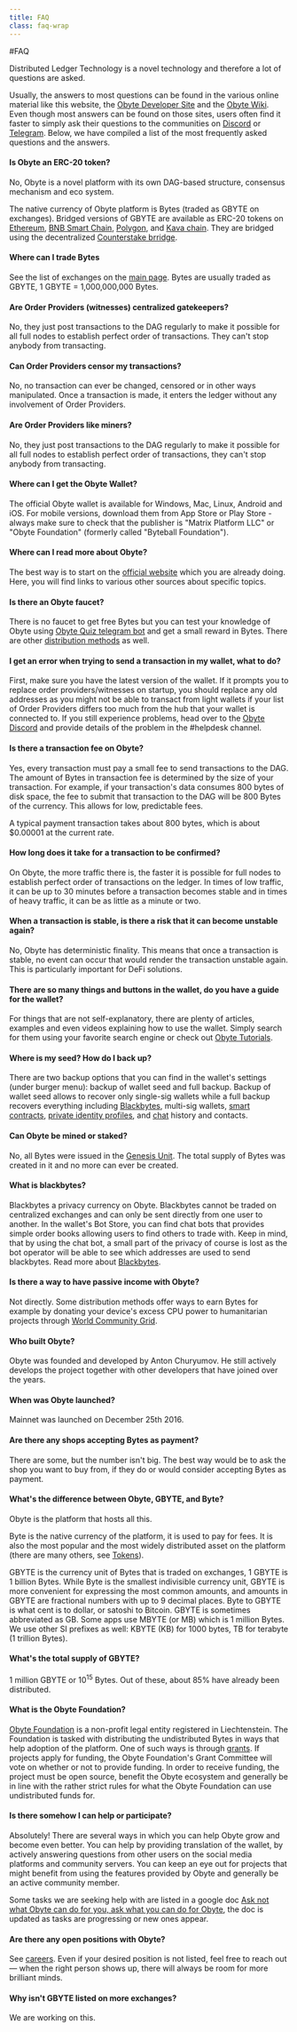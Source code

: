 ```yaml
---
title: FAQ
class: faq-wrap
---
```


#FAQ

<div class="sub-block">
    Distributed Ledger Technology is a novel technology and therefore a lot of questions are asked.
</div>

<p class="sub-text-block">
    Usually, the answers to most questions can be found in the various online material like this website, the <a target="_blank" rel="noopener" href="https://developer.obyte.org">Obyte Developer Site</a> and the 
    <a target="_blank" rel="noopener" href="https://wiki.obyte.org">Obyte Wiki</a>. Even though most answers can be found on those sites, users often find 
    it faster to simply ask their questions to the communities on <a target="_blank" rel="noopener" href="https://discord.obyte.org">Discord</a> or 
    <a target="_blank" rel="noopener" href="https://t.me/obyteorg">Telegram</a>. Below, we have compiled a list of the most frequently asked questions and the answers.
</p>

<div class="white-block">
    <h4>Is Obyte an ERC-20 token?</h4>
    <p>No, Obyte is a novel platform with its own DAG-based structure, consensus mechanism and eco system.</p>
    <p>The native currency of Obyte platform is Bytes (traded as GBYTE on exchanges). Bridged versions of GBYTE are available as ERC-20 tokens on <a target="_blank" rel="noopener" href="https://etherscan.io/token/0x31F69dE127C8A0fF10819C0955490a4Ae46fcc2a">Ethereum</a>, <a target="_blank" rel="noopener" href="https://bscscan.com/token/0xeb34De0C4B2955CE0ff1526CDf735c9E6d249D09">BNB Smart Chain</a>, <a target="_blank" rel="noopener" href="https://polygonscan.com/token/0xAB5F7a0e20b0d056Aed4Aa4528C78da45BE7308b">Polygon</a>, and <a target="_blank" rel="noopener" href="https://kavascan.com/token/0x0b93109d05Ef330acD2c75148891cc61D20C3EF1">Kava chain</a>. They are bridged using the decentralized <a target="_blank" rel="noopener" href="https://counterstake.org">Counterstake brridge</a>.</p>
</div>
<div class="white-block">
    <h4>Where can I trade Bytes</h4>
    <p>See the list of exchanges on the <a href="/">main page</a>. Bytes are usually traded as GBYTE, 1 GBYTE = 1,000,000,000 Bytes.</p>
</div>
<div class="white-block">
    <h4>Are Order Providers (witnesses) centralized gatekeepers?</h4>
    <p>No, they just post transactions to the DAG regularly to make it possible for all full nodes to establish perfect order of transactions. They can't stop anybody from transacting.</p>
</div>
<div class="white-block">
    <h4>Can Order Providers censor my transactions?</h4>
    <p>No, no transaction can ever be changed, censored or in other ways manipulated. Once a transaction is made, it enters the ledger without any involvement of Order Providers.</p>
</div>
<div class="white-block">
    <h4>Are Order Providers like miners?</h4>
    <p>No, they just post transactions to the DAG regularly to make it possible for all full nodes to establish perfect order of transactions, they can't stop anybody from transacting.</p>
</div>
<div class="white-block">
    <h4>Where can I get the Obyte Wallet?</h4>
    <p>The official Obyte wallet is available for Windows, Mac, Linux, Android and iOS. For mobile versions, download them from App Store or Play Store - always make sure to check that the publisher is "Matrix Platform LLC" or "Obyte Foundation" (formerly called "Byteball Foundation").</p>
</div>

<div class="white-block">
    <h4>Where can I read more about Obyte?</h4>
    <p>The best way is to start on the <a href="/">official website</a> which you are already doing. Here, you will find links to various other sources about specific topics.</p>
</div>

<div class="white-block">
    <h4>Is there an Obyte faucet?</h4>
    <p>There is no faucet to get free Bytes but you can test your knowledge of Obyte using <a href="https://t.me/ByteballQuizBot" target="_blank" rel="noopener">Obyte Quiz telegram bot</a> and get a small reward in Bytes. There are 
     other <a href="/distribution">distribution methods</a> as well.</p>
</div>

<div class="white-block">
    <h4>I get an error when trying to send a transaction in my wallet, what to do?</h4>
    <p>First, make sure you have the latest version of the wallet. If it prompts you to replace order 
    providers/witnesses on startup, you should replace any old addresses as you might not be able to transact from 
    light wallets if your list of Order Providers differs too much from the hub that your wallet is connected to. 
    If you still experience problems, head over to the <a target="_blank" rel="noopener" href="https://discord.obyte.org">Obyte Discord</a> and provide details of the problem in the #helpdesk channel.</p>
</div>

<div class="white-block">
    <h4>Is there a transaction fee on Obyte?</h4>
    <p>
        Yes, every transaction must pay a small fee to send transactions to the DAG. The amount of Bytes in transaction fee is determined by the size of your transaction. For example, if your transaction's data consumes 800 bytes of disk space, the fee to submit that transaction to the DAG will be 800 Bytes of the currency. This allows for low, predictable fees.
    </p>
    <p>A typical payment transaction takes about 800 bytes, which is about $0.00001 at the current rate.</p>
</div>

<div class="white-block">
    <h4>How long does it take for a transaction to be confirmed?</h4>
    <p>
        On Obyte, the more traffic there is, the faster it is possible for full nodes to establish perfect order of transactions on the ledger. In times of low traffic, it can be up to 30 minutes before a transaction becomes stable and in times of heavy traffic, it can be as little as a minute or two.
    </p>
</div>

<div class="white-block">
    <h4>When a transaction is stable, is there a risk that it can become unstable again?</h4>
    <p>
        No, Obyte has deterministic finality. This means that once a transaction is stable, no event can occur that would render the transaction unstable again. This is particularly important for DeFi solutions.
    </p>
</div>

<div class="white-block">
    <h4>There are so many things and buttons in the wallet, do you have a guide for the wallet?</h4>
    <p>
        For things that are not self-explanatory, there are plenty of articles, examples and even videos explaining how to use the wallet. Simply search for them using your favorite search engine or check out <a href="https://medium.com/obyte-help" target="_blank" rel="noopener">Obyte Tutorials</a>.
    </p>
</div>

<div class="white-block">
    <h4>Where is my seed? How do I back up?</h4>
    <p>
        There are two backup options that you can find in the wallet's settings (under burger menu): backup of wallet 
        seed and full backup. Backup of wallet seed allows to recover only single-sig wallets while a full backup 
        recovers everything including <a href="/platform/blackbytes">Blackbytes</a>, multi-sig wallets, <a href="/platform/smart-contracts">smart contracts</a>, 
        <a href="/platform/identity">private identity profiles</a>, and <a href="/platform/chatbots">chat</a> history and contacts.
    </p>
</div>

<div class="white-block">
    <h4>Can Obyte be mined or staked?</h4>
    <p>
        No, all Bytes were issued in the <a href="https://explorer.obyte.org/oj8yEksX9Ubq7lLc+p6F2uyHUuynugeVq4+ikT67X6E=" target="_blank" rel="noopener">Genesis Unit</a>. The total supply of Bytes was created in it and no more can ever be created.
    </p>
</div>

<div class="white-block">
    <h4>What is blackbytes?</h4>
    <p>
        Blackbytes a privacy currency on Obyte. Blackbytes cannot be traded on centralized exchanges and can only be 
        sent directly from one user to another. In the wallet's Bot Store, you can find chat bots that provides simple 
        order books allowing users to find others to trade with. Keep in mind, that by using the chat bot, a small part 
        of the privacy of course is lost as the bot operator will be able to see which addresses are used to send 
        blackbytes. Read more about <a href="/platform/blackbytes">Blackbytes</a>.
    </p>
</div>

<div class="white-block">
    <h4>Is there a way to have passive income with Obyte?</h4>
    <p>
        Not directly. Some distribution methods offer ways to earn Bytes for example by donating your device's excess 
        CPU power to humanitarian projects through <a href="/distribution/world-community-grid">World Community Grid</a>.
    </p>
</div>

<div class="white-block">
    <h4>Who built Obyte?</h4>
    <p>
        Obyte was founded and developed by Anton Churyumov. He still actively develops the project together with 
        other developers that have joined over the years.
    </p>
</div>

<div class="white-block">
    <h4>When was Obyte launched?</h4>
    <p>
        Mainnet was launched on December 25th 2016.
    </p>
</div>


<div class="white-block">
    <h4>Are there any shops accepting Bytes as payment?</h4>
    <p>
       There are some, but the number isn't big. The best way would be to ask the shop you want to buy from, if they do or would consider accepting Bytes as payment.
    </p>
</div>


<div class="white-block">
    <h4>What's the difference between Obyte, GBYTE, and Byte?</h4>
    <p>
       Obyte is the platform that hosts all this.
    </p>
    <p>
        Byte is the native currency of the platform, it is used to pay for fees. It is also the most popular 
        and the most widely distributed asset on the platform (there are many others, see <a href="/platform/tokens">Tokens</a>).
    </p>
    <p>
        GBYTE is the currency unit of Bytes that is traded on exchanges, 1 GBYTE is 1 billion Bytes. While Byte is 
        the smallest indivisible currency unit, GBYTE is more convenient for expressing the most common amounts, 
        and amounts in GBYTE are fractional numbers with up to 9 decimal places. Byte to GBYTE is what cent is to 
        dollar, or satoshi to Bitcoin. GBYTE is sometimes abbreviated as GB. Some apps use MBYTE (or MB) which is 
        1 million Bytes. We use other SI prefixes as well: KBYTE (KB) for 1000 bytes, TB for terabyte (1 trillion Bytes).
    </p>
</div>

<div class="white-block">
    <h4>What's the total supply of GBYTE?</h4>
    <p>
        1 million GBYTE or 10<sup>15</sup> Bytes. Out of these, about 85% have already been distributed.
    </p>
</div>

<div class="white-block">
    <h4>What is the Obyte Foundation?</h4>
    <p>
        <a href="/legal">Obyte Foundation</a> is a non-profit legal entity registered in Liechtenstein. The Foundation is tasked with distributing the undistributed Bytes in ways that help adoption of the platform. One of such ways is through <a href="/grants">grants</a>. If projects apply for funding, the Obyte Foundation's Grant Committee will vote on whether or not to provide funding. In order to receive funding, the project must be open source, benefit the Obyte ecosystem and generally be in line with the rather strict rules for what the Obyte Foundation can use undistributed funds for.
    </p>
</div>

<div class="white-block">
    <h4>Is there somehow I can help or participate?</h4>
    <p>
        Absolutely! There are several ways in which you can help Obyte grow and become even better. You can help by providing translation of the wallet, by actively answering questions from other users on the social media platforms and community servers. You can keep an eye out for projects that might benefit from using the features provided by Obyte and generally be an active community member.
    </p>
    <p>
        Some tasks we are seeking help with are listed in a google doc <a href="https://docs.google.com/document/d/1gIU6L0rP_5lPVVRAlYDKW2oBJFHFLLOmFrlxuPZM58s/edit#" target="_blank" rel="noopener">Ask not what Obyte can do for you, ask what you can do for Obyte</a>, the doc is updated as tasks are progressing or new ones appear.
    </p>
</div>

<div class="white-block">
    <h4>Are there any open positions with Obyte?</h4>
    <p>
        See <a href="/careers">careers</a>. Even if your desired position is not listed, feel free to reach out &mdash; when the right person shows up, there will always be room for more brilliant minds.
    </p>
</div>

<div class="white-block">
    <h4>Why isn't GBYTE listed on more exchanges?</h4>
    <p>
        We are working on this.
    </p>
</div>
